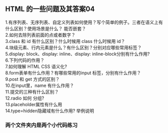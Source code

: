 ## HTML 的一些问题及其答案04

1.有序列表、无序列表、自定义列表如何使用？写个简单的例子。三者在语义上有什么区别？使用场景是什么？ 能否嵌套？<br>
2.如何去除列表前面的点或者数字？<br>
3.class 和 id 有什么区别？什么时候用 class 什么时候用 id？<br>
4.块级元素、行内元素是什么？有什么区别？分别对应哪些常用标签？<br>
5.display: block、display: inline、display: inline-block分别有什么作用?<br>
6.下列代码的作用？<br>
7.如何理解 HTML CSS 语义化?<br>
8.form表单有什么作用？有哪些常用的input 标签，分别有什么作用？<br>
9.post 和 get 方式的区别？<br>
10.在input里，name 有什么作用？<br>
11.提交的三种有什么区别？<br>
12.radio 如何 分组?<br>
13.placeholder属性有什么用<br>
14.type=hidden隐藏域有什么作用? 举例说明<br>

### 两个文件夹内是两个小代码练习